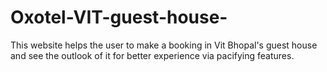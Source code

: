 # Oxotel-VIT-guest-house-
This website helps the user to make a booking in Vit Bhopal's guest house and see the outlook of it for better experience via pacifying features.
